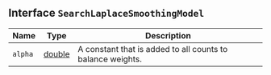 ## Interface `SearchLaplaceSmoothingModel`

| Name | Type | Description |
| - | - | - |
| `alpha` | [double](./double.md) | A constant that is added to all counts to balance weights. |
